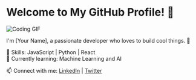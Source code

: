 # Welcome to My GitHub Profile! 👋

![Coding GIF](assets/8c3f23158910291.6394545cce363)

I'm [Your Name], a passionate developer who loves to build cool things. 🚀

🌟 Skills: JavaScript | Python | React  
🌱 Currently learning: Machine Learning and AI

📫 Connect with me: [LinkedIn](https://linkedin.com/in/nishith-dubey) | [Twitter](https://twitter.com/your-profile)
